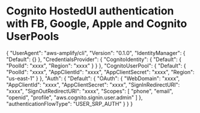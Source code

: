 # Cognito HostedUI authentication with FB, Google, Apple and Cognito UserPools

{
    "UserAgent": "aws-amplify/cli",
    "Version": "0.1.0",
    "IdentityManager": {
        "Default": {}
    },
    "CredentialsProvider": {
        "CognitoIdentity": {
            "Default": {
                "PoolId": "xxxx",
                "Region": "xxxx"
            }
        }
    },
    "CognitoUserPool": {
        "Default": {
            "PoolId": "xxxx",
            "AppClientId": "xxxx",
            "AppClientSecret": "xxxx",
            "Region": "us-east-1"
        }
    },
    "Auth": {
        "Default": {
            "OAuth": {
                "WebDomain": "xxxx",
                "AppClientId": "xxxx",
                "AppClientSecret": "xxxx",
                "SignInRedirectURI": "xxxx",
                "SignOutRedirectURI": "xxxx",
                "Scopes": [
                    "phone",
                    "email",
                    "openid",
                    "profile",
                    "aws.cognito.signin.user.admin"
                ]
            },
            "authenticationFlowType": "USER_SRP_AUTH"
        }
    }
}
